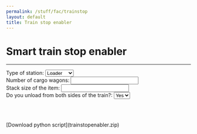 ```yaml
---
permalink: /stuff/fac/trainstop
layout: default
title: Train stop enabler
---
```

<script>
function update()
{
	var loader = document.getElementById("type").value
	var trains = document.getElementById("trains").value
	var stack  = document.getElementById("stack").value
	var sides = document.getElementById("sides").value
	if (loader == "loader")
	{
		var num = trains * 40 * stack
		document.getElementById("sides").style.display = "none"
		document.getElementById("sidesLabel").style.display = "none"
		document.getElementById("result").innerHTML = 'Set the condition to "Enable/disable" and "[item] > ' + num + '"'
	}
	else
	{
		if (sides == "yes") { s = 2 }
		else { s = 1 }
		var num = (trains * 6 * 48 * stack * s) - (trains * 40 * stack)
		document.getElementById("sides").style.display = ""
		document.getElementById("sidesLabel").style.display = ""
		document.getElementById("result").innerHTML = 'Set the condition to "Enable/disable" and "[item] < ' + num + '"'
	}
}
</script>
# Smart train stop enabler
***
<form onchange="update()">
	<label for="type">Type of station:</label>
	<select id="type" name="type">
		<option value="loader">Loader</option>
		<option value="unloader">Unloader</option>
	</select><br>
	<label for="trains">Number of cargo wagons:</label>
	<input type="number" id="trains" name="trains"><br>
	<label for="stack">Stack size of the item:</label>
	<input type="number" id="stack" name="stack"><br>
	<label for="sides" id="sidesLabel">Do you unload from both sides of the train?:</label>
	<select id="sides" name="side">
		<option value="yes">Yes</option>
		<option value="no">No</option>
	</select><br>
</form><br>
<p id="result"></p>
<br>
[Download python script](trainstopenabler.zip)
<script>
document.getElementById("type").selectedIndex = 1
document.getElementById("trains").value = 8
document.getElementById("stack").value = 50
document.getElementById("type").selectedIndex = 1
update()
</script>
